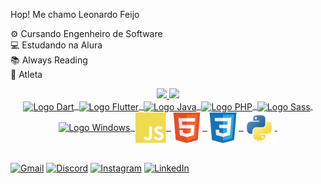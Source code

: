 Hop! Me chamo Leonardo Feijo

:gear: Cursando Engenheiro de Software\
:computer: Estudando na Alura\
:books: Always Reading\
:boxing_glove: Atleta

<div align="center">
  <a href="https://github.com/Leonardo-fbs">
  <img height="180em" src="https://github-readme-stats.vercel.app/api?username=Leonardo-fbs&show_icons=true&theme=dark&include_all_commits=true&count_private=true"/>
  <img height="180em" src="https://github-readme-stats.vercel.app/api/top-langs/?username=Leonardo-fbs&layout=compact&langs_count=7&theme=dark"/>
</div>
 

<div display="inline-block" align="center">
  <img align="center" alt="Logo Dart" height="50" width="50" src="https://cdn.jsdelivr.net/gh/devicons/devicon/icons/dart/dart-original.svg" />&nbsp;
  <img align="center" alt="Logo Flutter" height="50" width="50" src="https://cdn.jsdelivr.net/gh/devicons/devicon/icons/flutter/flutter-original.svg" />&nbsp;
  <img align="center" alt="Logo Java" height="50" width="50" src="https://cdn.jsdelivr.net/gh/devicons/devicon/icons/java/java-original-wordmark.svg" />&nbsp;
  <img align="center" alt="Logo PHP" height="50" width="50" src="https://cdn.jsdelivr.net/gh/devicons/devicon/icons/php/php-plain.svg" />&nbsp;
  <img align="center" alt="Logo Sass" height="50" width="50" src="https://cdn.jsdelivr.net/gh/devicons/devicon/icons/sass/sass-original.svg" />&nbsp;
  <img align="center" alt="Logo Windows" height="50" width="50" src="https://cdn.jsdelivr.net/gh/devicons/devicon/icons/windows8/windows8-original.svg" />&nbsp;
  <img align="center" alt="Logo Js" height="50" width="50" src="https://raw.githubusercontent.com/devicons/devicon/master/icons/javascript/javascript-plain.svg">&nbsp;
  <img align="center" alt="Logo HTML" height="50" width="50" src="https://raw.githubusercontent.com/devicons/devicon/master/icons/html5/html5-original.svg">&nbsp;
  <img align="center" alt="Logo CSS" height="50" width="50" src="https://raw.githubusercontent.com/devicons/devicon/master/icons/css3/css3-original.svg">&nbsp;
  <img align="center" alt="Logo Python" height="50" width="50" src="https://raw.githubusercontent.com/devicons/devicon/master/icons/python/python-original.svg">&nbsp;
</div><br>

<a href="mailto:leonardofeijo945@gmail.com"><img src="https://img.shields.io/badge/Gmail-D14836?style=for-the-badge&logo=gmail&logoColor=white" alt="Gmail" /></a>
<a href=""><img src="https://img.shields.io/badge/Discord-7289DA?style=for-the-badge&logo=discord&logoColor=white" alt="Discord" /></a>
<a href="https://www.instagram.com/vinci_19fbs/"><img src="https://img.shields.io/badge/Instagram-E4405F?style=for-the-badge&logo=instagram&logoColor=white" alt="Instagram" /></a>
    <a href="https://www.linkedin.com/in/leonardo-feijo-7ba46520b/"><img src="https://img.shields.io/badge/LinkedIn-0077B5?style=for-the-badge&logo=linkedin&logoColor=white" alt="LinkedIn" /></a>
